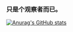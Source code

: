 ### 只是个观察者而已。
[![Anurag's GitHub stats](https://github-readme-stats.vercel.app/api?username=ZoruaFox)](https://github.com/anuraghazra/github-readme-stats)
<!--
**ZoruaFox/ZoruaFox** is a ✨ _special_ ✨ repository because its `README.md` (this file) appears on your GitHub profile.

Here are some ideas to get you started:

- 🔭 I’m currently working on ...
- 🌱 I’m currently learning ...
- 👯 I’m looking to collaborate on ...
- 🤔 I’m looking for help with ...
- 💬 Ask me about ...
- 📫 How to reach me: ...
- 😄 Pronouns: ...
- ⚡ Fun fact: ...
-->
